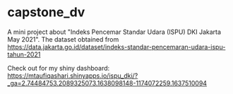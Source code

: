 # capstone_dv
A mini project about "Indeks Pencemar Standar Udara (ISPU) DKI Jakarta May 2021". The dataset obtained from https://data.jakarta.go.id/dataset/indeks-standar-pencemaran-udara-ispu-tahun-2021

Check out for my shiny dashboard: https://mtaufiqashari.shinyapps.io/ispu_dki/?_ga=2.74484753.2089325073.1638098148-1174072259.1637510094
